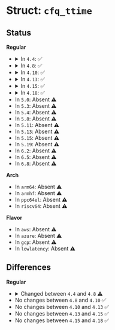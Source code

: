 # Struct: <code>cfq_ttime</code>

## Status
<b>Regular</b>
<ul>
<li>
<details>
<summary>In <code>4.4</code>: ✅</summary>

```c
struct cfq_ttime {
    long unsigned int last_end_request;
    long unsigned int ttime_total;
    long unsigned int ttime_samples;
    long unsigned int ttime_mean;
};
```
</details>
</li>
<li>
<details>
<summary>In <code>4.8</code>: ✅</summary>

```c
struct cfq_ttime {
    u64 last_end_request;
    u64 ttime_total;
    u64 ttime_mean;
    long unsigned int ttime_samples;
};
```
</details>
</li>
<li>
<details>
<summary>In <code>4.10</code>: ✅</summary>

```c
struct cfq_ttime {
    u64 last_end_request;
    u64 ttime_total;
    u64 ttime_mean;
    long unsigned int ttime_samples;
};
```
</details>
</li>
<li>
<details>
<summary>In <code>4.13</code>: ✅</summary>

```c
struct cfq_ttime {
    u64 last_end_request;
    u64 ttime_total;
    u64 ttime_mean;
    long unsigned int ttime_samples;
};
```
</details>
</li>
<li>
<details>
<summary>In <code>4.15</code>: ✅</summary>

```c
struct cfq_ttime {
    u64 last_end_request;
    u64 ttime_total;
    u64 ttime_mean;
    long unsigned int ttime_samples;
};
```
</details>
</li>
<li>
<details>
<summary>In <code>4.18</code>: ✅</summary>

```c
struct cfq_ttime {
    u64 last_end_request;
    u64 ttime_total;
    u64 ttime_mean;
    long unsigned int ttime_samples;
};
```
</details>
</li>
<li>
In <code>5.0</code>: Absent ⚠️
</li>
<li>
In <code>5.3</code>: Absent ⚠️
</li>
<li>
In <code>5.4</code>: Absent ⚠️
</li>
<li>
In <code>5.8</code>: Absent ⚠️
</li>
<li>
In <code>5.11</code>: Absent ⚠️
</li>
<li>
In <code>5.13</code>: Absent ⚠️
</li>
<li>
In <code>5.15</code>: Absent ⚠️
</li>
<li>
In <code>5.19</code>: Absent ⚠️
</li>
<li>
In <code>6.2</code>: Absent ⚠️
</li>
<li>
In <code>6.5</code>: Absent ⚠️
</li>
<li>
In <code>6.8</code>: Absent ⚠️
</li>
</ul>
<b>Arch</b>
<ul>
<li>
In <code>arm64</code>: Absent ⚠️
</li>
<li>
In <code>armhf</code>: Absent ⚠️
</li>
<li>
In <code>ppc64el</code>: Absent ⚠️
</li>
<li>
In <code>riscv64</code>: Absent ⚠️
</li>
</ul>
<b>Flavor</b>
<ul>
<li>
In <code>aws</code>: Absent ⚠️
</li>
<li>
In <code>azure</code>: Absent ⚠️
</li>
<li>
In <code>gcp</code>: Absent ⚠️
</li>
<li>
In <code>lowlatency</code>: Absent ⚠️
</li>
</ul>

## Differences
<b>Regular</b>
<ul>
<li>
<details>
<summary>Changed between <code>4.4</code> and <code>4.8</code> ⚠️</summary>
<ul>
<li>
<b>Field type changed. </b>
<code>long unsigned int last_end_request</code> ➡️ <code>u64 last_end_request</code>
</li>
<li>
<b>Field type changed. </b>
<code>long unsigned int ttime_total</code> ➡️ <code>u64 ttime_total</code>
</li>
<li>
<b>Field type changed. </b>
<code>long unsigned int ttime_mean</code> ➡️ <code>u64 ttime_mean</code>
</li>
</ul>
</details>
</li>
<li>
No changes between <code>4.8</code> and <code>4.10</code> ✅
</li>
<li>
No changes between <code>4.10</code> and <code>4.13</code> ✅
</li>
<li>
No changes between <code>4.13</code> and <code>4.15</code> ✅
</li>
<li>
No changes between <code>4.15</code> and <code>4.18</code> ✅
</li>
</ul>
